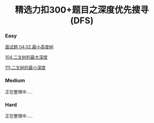 <h1 align="center">精选力扣300+题目之深度优先搜寻(DFS)</h1>

<p id="easy"></p>

### Easy

[面试题 04.02.最小高度树](Doc/Knowledge/算法/LeetCode题解/total/13-DFS/easy/easy.md#最小高度树)

[104.二叉树的最大深度](Doc/Knowledge/算法/LeetCode题解/total/13-DFS/easy/easy.md#二叉树的最大深度)

[111.二叉树的最小深度](Doc/Knowledge/算法/LeetCode题解/total/13-DFS/easy/easy.md#二叉树的最小深度)





<p id="medium"></p>

### Medium

正在整理中.....

<p id="hard"></p>

### Hard

正在整理中.....
